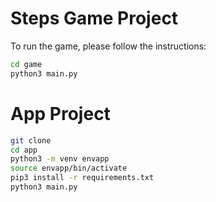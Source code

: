 # Steps Game Project

To run the game, please follow the instructions:

```sh
cd game
python3 main.py
```

# App Project

```sh
git clone
cd app
python3 -m venv envapp
source envapp/bin/activate
pip3 install -r requirements.txt
python3 main.py
```